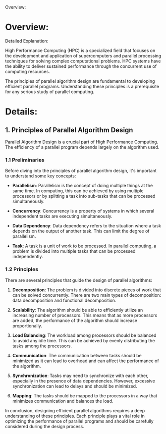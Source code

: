 Overview:
# Overview:
Detailed Explanation:

High Performance Computing (HPC) is a specialized field that focuses on the development and application of supercomputers and parallel processing techniques for solving complex computational problems. HPC systems have the ability to deliver sustained performance through the concurrent use of computing resources. 

The principles of parallel algorithm design are fundamental to developing efficient parallel programs. Understanding these principles is a prerequisite for any serious study of parallel computing. 

# Details:

## **1. Principles of Parallel Algorithm Design**

Parallel Algorithm Design is a crucial part of High Performance Computing. The efficiency of a parallel program depends largely on the algorithm used. 

### **1.1 Preliminaries**

Before diving into the principles of parallel algorithm design, it's important to understand some key concepts:

- **Parallelism**: Parallelism is the concept of doing multiple things at the same time. In computing, this can be achieved by using multiple processors or by splitting a task into sub-tasks that can be processed simultaneously.

- **Concurrency**: Concurrency is a property of systems in which several independent tasks are executing simultaneously. 

- **Data Dependency**: Data dependency refers to the situation where a task depends on the output of another task. This can limit the degree of parallelism.

- **Task**: A task is a unit of work to be processed. In parallel computing, a problem is divided into multiple tasks that can be processed independently.

### **1.2 Principles**

There are several principles that guide the design of parallel algorithms:

1. **Decomposition**: The problem is divided into discrete pieces of work that can be solved concurrently. There are two main types of decomposition: data decomposition and functional decomposition.

2. **Scalability**: The algorithm should be able to efficiently utilize an increasing number of processors. This means that as more processors are added, the performance of the algorithm should increase proportionally.

3. **Load Balancing**: The workload among processors should be balanced to avoid any idle time. This can be achieved by evenly distributing the tasks among the processors.

4. **Communication**: The communication between tasks should be minimized as it can lead to overhead and can affect the performance of the algorithm.

5. **Synchronization**: Tasks may need to synchronize with each other, especially in the presence of data dependencies. However, excessive synchronization can lead to delays and should be minimized.

6. **Mapping**: The tasks should be mapped to the processors in a way that minimizes communication and balances the load.

In conclusion, designing efficient parallel algorithms requires a deep understanding of these principles. Each principle plays a vital role in optimizing the performance of parallel programs and should be carefully considered during the design process.